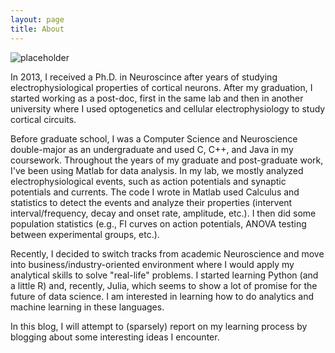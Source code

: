 ```yaml
---
layout: page
title: About
---
```


![placeholder](http://imgs.xkcd.com/comics/computer_problems.png "Last ten years of my life")

In 2013, I received a Ph.D. in Neuroscince after years of studying electrophysiological properties of cortical neurons. After my graduation, I started working as a post-doc, first in the same lab and then in another university where I used optogenetics and cellular electrophysiology to study cortical circuits.

Before graduate school, I was a Computer Science and Neuroscience double-major as an undergraduate and used C, C++, and Java in my coursework. Throughout the years of my graduate and post-graduate work, I've been using Matlab for data analysis. In my lab, we mostly analyzed electrophysiological events, such as action potentials and synaptic potentials and currents. The code I wrote in Matlab used Calculus and statistics to detect the events and analyze their properties (intervent interval/frequency, decay and onset rate, amplitude, etc.). I then did some population statistics (e.g., FI curves on action potentials, ANOVA testing between experimental groups, etc.).

Recently, I decided to switch tracks from academic Neuroscience and move into business/industry-oriented environment where I would apply my analytical skills to solve "real-life" problems. I started learning Python (and a little R) and, recently, Julia, which seems to show a lot of promise for the future of data science. I am interested in learning how to do analytics and machine learning in these languages.

In this blog, I will attempt to (sparsely) report on my learning process by blogging about some interesting ideas I encounter.